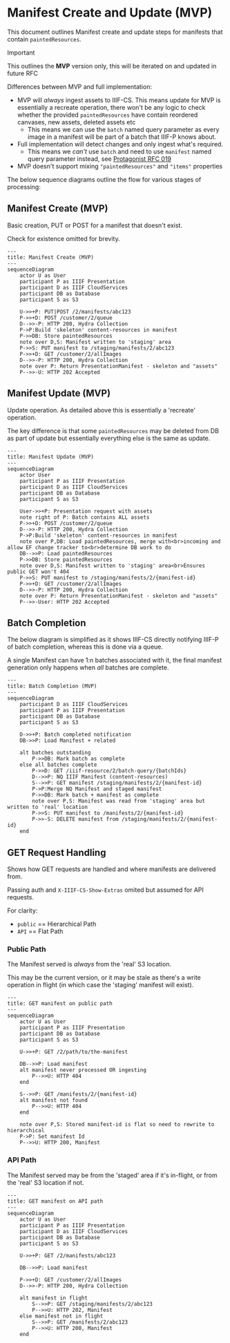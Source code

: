 # Manifest Create and Update (MVP)

This document outlines Manifest create and update steps for manifests that contain `paintedResources`.

> [!Important]
> This outlines the **MVP** version only, this will be iterated on and updated in future RFC

Differences between MVP and full implementation:
* MVP will _always_ ingest assets to IIIF-CS. This means update for MVP is essentially a recreate operation, there won't be any logic to check whether the provided `paintedResources` have contain reordered canvases, new assets, deleted assets etc
  * This means we can use the `batch` named query parameter as every image in a manifest will be part of a batch that IIIF-P knows about.
* Full implementation will detect changes and only ingest what's required.
  * This means we _can't_ use `batch` and need to use `manifest` named query parameter instead, see [Protagonist RFC 019](https://github.com/dlcs/protagonist/blob/main/docs/rfcs/019-presentation-dlcs.md)
* MVP doesn't support mixing `"paintedResources"` and `"items"` properties 

The below sequence diagrams outline the flow for various stages of processing:

## Manifest Create (MVP)

Basic creation, PUT or POST for a manifest that doesn't exist.

Check for existence omitted for brevity.

```mermaid
---
title: Manifest Create (MVP)
---
sequenceDiagram
    actor U as User
    participant P as IIIF Presentation
    participant D as IIIF CloudServices
    participant DB as Database
    participant S as S3

    U->>+P: PUT|POST /2/manifests/abc123
    P->>+D: POST /customer/2/queue
    D-->>-P: HTTP 200, Hydra Collection
    P->P:Build 'skeleton' content-resources in manifest
    P->>DB: Store paintedResources
    note over D,S: Manifest written to 'staging' area
    P->>S: PUT manifest to /staging/manifests/2/abc123
    P->>+D: GET /customer/2/allImages
    D-->>-P: HTTP 200, Hydra Collection
    note over P: Return PresentationManifest - skeleton and "assets"
    P-->>-U: HTTP 202 Accepted
```

## Manifest Update (MVP)

Update operation. As detailed above this is essentially a 'recreate' operation. 

The key difference is that some `paintedResources` may be deleted from DB as part of update but essentially everything else is the same as update.

```mermaid
---
title: Manifest Update (MVP)
---
sequenceDiagram
    actor User
    participant P as IIIF Presentation
    participant D as IIIF CloudServices
    participant DB as Database
    participant S as S3

    User->>+P: Presentation request with assets
    note right of P: Batch contains ALL assets
    P->>+D: POST /customer/2/queue
    D-->>-P: HTTP 200, Hydra Collection
    P->P:Build 'skeleton' content-resources in manifest
    note over P,DB: Load paintedResources, merge with<br>incoming and allow EF change tracker to<br>determine DB work to do
    DB-->>P: Load paintedResources
    P->>DB: Store paintedResources
    note over D,S: Manifest written to 'staging' area<br>Ensures public GET won't 404
    P->>S: PUT manifest to /staging/manifests/2/{manifest-id}
    P->>+D: GET /customer/2/allImages
    D-->>-P: HTTP 200, Hydra Collection
    note over P: Return PresentationManifest - skeleton and "assets"
    P-->>-User: HTTP 202 Accepted
```

## Batch Completion

The below diagram is simplified as it shows IIIF-CS directly notifying IIIF-P of batch completion, whereas this is done via a queue.

A single Manifest can have 1:n batches associated with it, the final manifest generation only happens when _all_ batches are complete.

```mermaid
---
title: Batch Completion (MVP)
---
sequenceDiagram
    participant D as IIIF CloudServices
    participant P as IIIF Presentation
    participant DB as Database
    participant S as S3

    D->>+P: Batch completed notification
    DB->>P: Load Manifest + related
    
    alt batches outstanding
        P->>DB: Mark batch as complete
    else all batches complete
        P->>D: GET /iiif-resource/2/batch-query/{batchIds}
        D-->>P: NQ IIIF Manifest (content-resources)
        S-->>P: GET manifest /staging/manifests/2/{manifest-id}
        P->P:Merge NQ Manifest and staged manifest
        P->>DB: Mark batch + manifest as complete
        note over P,S: Manifest was read from 'staging' area but written to 'real' location
        P->>S: PUT manifest to /manifests/2/{manifest-id}
        P->>-S: DELETE manifest from /staging/manifests/2/{manifest-id}
    end
```

## GET Request Handling

Shows how GET requests are handled and where manifests are delivered from. 

Passing auth and `X-IIIF-CS-Show-Extras` omited but assumed for API requests.

For clarity:
* `public` == Hierarchical Path
* `API` == Flat Path

### Public Path

The Manifest served is _always_ from the 'real' S3 location. 

This may be the current version, or it may be stale as there's a write operation in flight (in which case the 'staging' manifest will exist).

```mermaid
---
title: GET manifest on public path
---
sequenceDiagram
    actor U as User
    participant P as IIIF Presentation
    participant DB as Database
    participant S as S3

    U->>+P: GET /2/path/to/the-manifest

    DB-->>P: Load manifest
    alt manifest never processed OR ingesting
        P-->>U: HTTP 404
    end

    S-->>P: GET /manifests/2/{manifest-id}
    alt manifest not found
        P-->>U: HTTP 404
    end

    note over P,S: Stored manifest-id is flat so need to rewrite to hierarchical
    P->P: Set manifest Id
    P-->>U: HTTP 200, Manifest
```

### API Path

The Manifest served may be from the 'staged' area if it's in-flight, or from the 'real' S3 location if not.


```mermaid
---
title: GET manifest on API path
---
sequenceDiagram
    actor U as User
    participant P as IIIF Presentation
    participant D as IIIF CloudServices
    participant DB as Database
    participant S as S3

    U->>+P: GET /2/manifests/abc123

    DB-->>P: Load manifest

    P->>+D: GET /customer/2/allImages
    D-->>-P: HTTP 200, Hydra Collection

    alt manifest in flight
        S-->>P: GET /staging/manifests/2/abc123
        P-->>U: HTTP 202, Manifest
    else manifest not in flight
        S-->>P: GET /manifests/2/abc123
        P-->>U: HTTP 200, Manifest
    end
```
